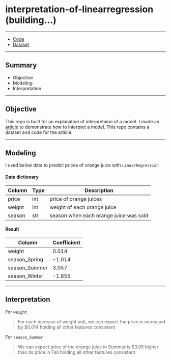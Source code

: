 # interpretation-of-linearregression (building...)

---

* [Code](https://github.com/noah992/interpretation-of-linearregression/blob/main/code/interpretation-of-linearregression.ipynb)
* [Dataset](https://github.com/noah992/interpretation-of-linearregression/blob/main/data/orange_juice.csv)

---

## Summary
* Objective
* Modeling
* Interpretation

---

## Objective

This repo is built for an explanation of interpretaion of a model.
I made an [article](https://noah992.medium.com/how-to-interpret-a-linearregression-model-data-science-26ba4440a1a1) to demonstrate how to interpret a model. This repo contains a dataset and code for the article.

---

## Modeling
I used below data to predict prices of orange juice with `LinearRegression`

#### Data dictionary
|Column|Type|Description|
|-|-|-|
|price|int|price of orange juices|
|weight|int|weight of each orange juice|
|season|str|season when each orange juice was sold|

#### Result
|Column|Coefficient|
|-|-|
|weight|0.014|
|season_Spring|-1.014|
|season_Summer|3.057|
|season_Winter|-1.855|

---

## Interpretation

For `weight`
> For each increase of weight unit, we can expect the price is increased by $0.014 holding all other features consistent

For `season_Summer`
> We can expect price of the orange juice in Summer is $3.05 higher than its price in Fall holding all other features consistent
